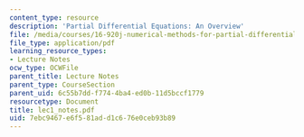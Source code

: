 ```yaml
---
content_type: resource
description: 'Partial Differential Equations: An Overview'
file: /media/courses/16-920j-numerical-methods-for-partial-differential-equations-sma-5212-spring-2003/7ebc9467e6f581add1c676e0ceb93b89_lec1_notes.pdf
file_type: application/pdf
learning_resource_types:
- Lecture Notes
ocw_type: OCWFile
parent_title: Lecture Notes
parent_type: CourseSection
parent_uid: 6c55b7dd-f774-4ba4-ed0b-11d5bccf1779
resourcetype: Document
title: lec1_notes.pdf
uid: 7ebc9467-e6f5-81ad-d1c6-76e0ceb93b89
---
```

